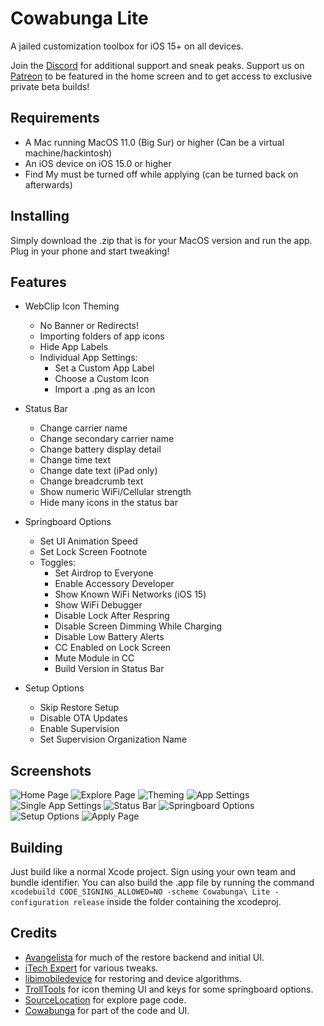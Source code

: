# Cowabunga Lite
A jailed customization toolbox for iOS 15+ on all devices.

Join the [Discord](https://discord.gg/Cowabunga) for additional support and sneak peaks.
Support us on [Patreon](https://patreon.com/Cowabunga_iOS) to be featured in the home screen and to get access to exclusive private beta builds!

## Requirements
- A Mac running MacOS 11.0 (Big Sur) or higher (Can be a virtual machine/hackintosh)
- An iOS device on iOS 15.0 or higher
- Find My must be turned off while applying (can be turned back on afterwards)

## Installing
Simply download the .zip that is for your MacOS version and run the app. Plug in your phone and start tweaking!

## Features
- WebClip Icon Theming
    - No Banner or Redirects!
    - Importing folders of app icons
    - Hide App Labels
    - Individual App Settings:
        - Set a Custom App Label
        - Choose a Custom Icon
        - Import a .png as an Icon

- Status Bar
    - Change carrier name
    - Change secondary carrier name
    - Change battery display detail
    - Change time text
    - Change date text (iPad only)
    - Change breadcrumb text
    - Show numeric WiFi/Cellular strength
    - Hide many icons in the status bar

- Springboard Options
    - Set UI Animation Speed
    - Set Lock Screen Footnote
    - Toggles:
        - Set Airdrop to Everyone
        - Enable Accessory Developer
        - Show Known WiFi Networks (iOS 15)
        - Show WiFi Debugger
        - Disable Lock After Respring
        - Disable Screen Dimming While Charging
        - Disable Low Battery Alerts
        - CC Enabled on Lock Screen
        - Mute Module in CC
        - Build Version in Status Bar

- Setup Options
    - Skip Restore Setup
    - Disable OTA Updates
    - Enable Supervision
    - Set Supervision Organization Name

## Screenshots
![Home Page](https://github.com/Avangelista/CowabungaLite/blob/main/Images/Home.png)
![Explore Page](https://github.com/Avangelista/CowabungaLite/blob/5e9179372317bd636eb6d1860f60c1295fd6ab2b/Images/Explore.png)
![Theming](https://github.com/Avangelista/CowabungaLite/blob/5e9179372317bd636eb6d1860f60c1295fd6ab2b/Images/Theming.png)
![App Settings](https://github.com/Avangelista/CowabungaLite/blob/5e9179372317bd636eb6d1860f60c1295fd6ab2b/Images/AppSettings.png)
![Single App Settings](https://github.com/Avangelista/CowabungaLite/blob/5e9179372317bd636eb6d1860f60c1295fd6ab2b/Images/SingleApp.png)
![Status Bar](https://github.com/Avangelista/CowabungaLite/blob/5e9179372317bd636eb6d1860f60c1295fd6ab2b/Images/StatusBar.png)
![Springboard Options](https://github.com/Avangelista/CowabungaLite/blob/5e9179372317bd636eb6d1860f60c1295fd6ab2b/Images/SpringboardOptions.png)
![Setup Options](https://github.com/Avangelista/CowabungaLite/blob/5e9179372317bd636eb6d1860f60c1295fd6ab2b/Images/SetupOptions.png)
![Apply Page](https://github.com/Avangelista/CowabungaLite/blob/5e9179372317bd636eb6d1860f60c1295fd6ab2b/Images/Apply.png)

## Building
Just build like a normal Xcode project. Sign using your own team and bundle identifier. You can also build the .app file by running the command `xcodebuild CODE_SIGNING_ALLOWED=NO -scheme Cowabunga\ Lite -configuration release` inside the folder containing the xcodeproj.

## Credits
- [Avangelista](https://github.com/Avangelista) for much of the restore backend and initial UI.
- [iTech Expert](https://twitter.com/iTechExpert21) for various tweaks.
- [libimobiledevice](https://libimobiledevice.org) for restoring and device algorithms.
- [TrollTools](https://github.com/sourcelocation/TrollTools) for icon theming UI and keys for some springboard options.
- [SourceLocation](https://github.com/sourcelocation) for explore page code.
- [Cowabunga](https://github.com/leminlimez/Cowabunga) for part of the code and UI.
